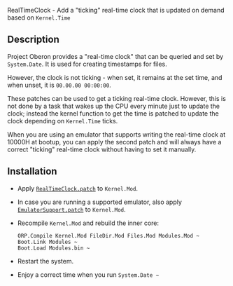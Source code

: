 RealTimeClock - Add a "ticking" real-time clock that is updated on demand based on `Kernel.Time`

Description
-----------

Project Oberon provides a "real-time clock" that can be queried and set by `System.Date`.
It is used for creating timestamps for files.

However, the clock is not ticking - when set, it remains at the set time, and when unset,
it is `00.00.00 00:00:00`.

These patches can be used to get a ticking real-time clock. However, this is not done by
a task that wakes up the CPU every minute just to update the clock; instead the kernel
function to get the time is patched to update the clock depending on `Kernel.Time` ticks.

When you are using an emulator that supports writing the real-time clock at 10000H at
bootup, you can apply the second patch and will always have a correct "ticking" real-time
clock without having to set it manually.


Installation
------------

- Apply [`RealTimeClock.patch`](RealTimeClock.patch) to `Kernel.Mod`.

- In case you are running a supported emulator, also apply [`EmulatorSupport.patch`](EmulatorSupport.patch) to `Kernel.Mod`.

- Recompile `Kernel.Mod` and rebuild the inner core:

      ORP.Compile Kernel.Mod FileDir.Mod Files.Mod Modules.Mod ~
      Boot.Link Modules ~
      Boot.Load Modules.bin ~


- Restart the system.

- Enjoy a correct time when you run `System.Date ~`